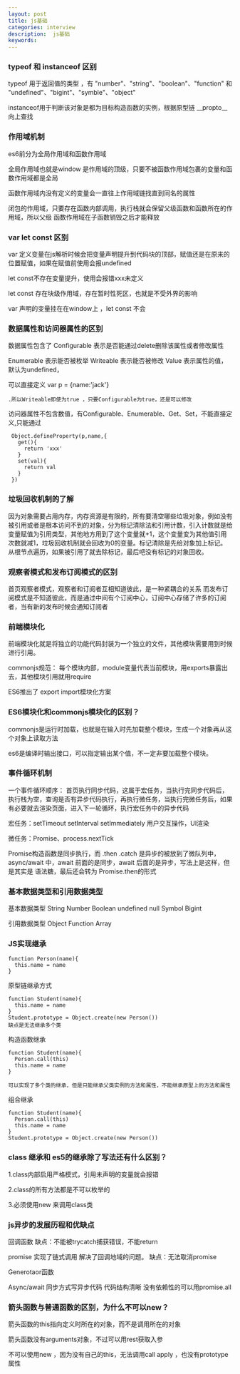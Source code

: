 ```yaml
---
layout: post
title: js基础
categories: interview
description:  js基础
keywords: 
---
```


### typeof 和 instanceof 区别
typeof 用于返回值的类型 ，有 "number"、"string"、"boolean"、"function" 和 "undefined"、"bigint"、"symble"、"object"

instanceof用于判断该对象是都为目标构造函数的实例，根据原型链 __propto__向上查找

### 作用域机制
es6前分为全局作用域和函数作用域

全局作用域也就是window 是作用域的顶级，只要不被函数作用域包裹的变量和函数作用域都是全局

函数作用域内没有定义的变量会一直往上作用域链找直到同名的属性

闭包的作用域，只要存在函数内部调用，执行栈就会保留父级函数和函数所在的作用域，所以父级
函数作用域在子函数销毁之后才能释放

### var let const 区别
var 定义变量在js解析时候会把变量声明提升到代码块的顶部，赋值还是在原来的位置赋值，如果在赋值前使用会报undefined

let const不存在变量提升，使用会报错xxx未定义

let const 存在块级作用域，存在暂时性死区，也就是不受外界的影响

var 声明的变量挂在在window上 ，let const 不会

### 数据属性和访问器属性的区别
 数据属性包含了 Configurable 表示是否能通过delete删除该属性或者修改属性  
 
 Enumerable 表示能否被枚举 Writeable 表示能否被修改  Value 表示属性的值，默认为undefined，
 
 可以直接定义 var p = {name:'jack'}
    
    .所以Writeable即使为true ，只要Configurable为true，还是可以修改
 
 访问器属性不包含数值，有Configurable、Enumerable、Get、Set，不能直接定义,只能通过
```
 Object.defineProperty(p,name,{
   get(){
     return 'xxx'
   }
   set(val){
     return val
   }
 })
```


### 垃圾回收机制的了解
 因为对象需要占用内存，内存资源是有限的，所有要清空哪些垃圾对象，例如没有被引用或者是根本访问不到的对象，分为标记清除法和引用计数，引入计数就是给变量赋值为引用类型，其他地方用到了这个变量就+1，这个变量变为其他值引用次数就减1，垃圾回收机制就会回收为0的变量。标记清除是先给对象加上标记。从根节点遍历，如果被引用了就去除标记，最后吧没有标记的对象回收。

### 观察者模式和发布订阅模式的区别
 首页观察者模式，观察者和订阅者互相知道彼此，是一种紧耦合的关系
 而发布订阅模式是不知道彼此，而是通过中间有个订阅中心，订阅中心存储了许多的订阅者，当有新的发布时候会通知订阅者

### 前端模块化
 前端模块化就是将独立的功能代码封装为一个独立的文件，其他模块需要用到时候进行引用。

 commonjs规范： 每个模块内部，module变量代表当前模块，用exports暴露出去，其他模块引用就用require

 ES6推出了   export  import模块化方案
 
### ES6模块化和commonjs模块化的区别？
 commonjs是运行时加载，也就是在输入时先加载整个模块，生成一个对象再从这个对象上读取方法

 es6是编译时输出接口，可以指定输出某个值，不一定非要加载整个模块。


### 事件循环机制
 一个事件循环顺序：
 首页执行同步代码，这属于宏任务，当执行完同步代码后，执行栈为空，查询是否有异步代码执行，再执行微任务，当执行完微任务后，如果有必要就去渲染页面，进入下一轮循环，执行宏任务中的异步代码

 宏任务：setTimeout setInterval setImmediately 用户交互操作，UI渲染
 
 微任务：Promise、process.nextTick

 Promise构造函数是同步执行，而 .then .catch 是异步的被放到了微队列中，async/await 中，await 前面的是同步，await 后面的是异步，写法上是这样，但是其实是 语法糖，最后还会转为 Promise.then的形式


### 基本数据类型和引用数据类型
基本数据类型  String Number Boolean undefined null Symbol Bigint

引用数据类型 Object Function Array


### JS实现继承

```
function Person(name){
  this.name = name
}
```

原型链继承方式
```
function Student(name){
  this.name = name
}
Student.prototype = Object.create(new Person())
缺点是无法继承多个类
```
构造函数继承
```
function Student(name){
  Person.call(this)
  this.name = name
}

可以实现了多个类的继承，但是只能继承父类实例的方法和属性，不能继承原型上的方法和属性
```
组合继承
```
function Student(name){
  Person.call(this)
  this.name = name
}
Student.prototype = Object.create(new Person())
```

### class 继承和 es5的继承除了写法还有什么区别？
1.class内部启用严格模式，引用未声明的变量就会报错

2.class的所有方法都是不可以枚举的

3.必须使用new 来调用class类

### js异步的发展历程和优缺点
回调函数 缺点：不能被trycatch捕获错误，不能return 

promise  实现了链式调用 解决了回调地域的问题。 缺点：无法取消promise

Generotaor函数    

Async/await  同步方式写异步代码  代码结构清晰  没有依赖性的可以用promise.all

### 箭头函数与普通函数的区别，为什么不可以new？
箭头函数的this指向定义时所在的对象，而不是调用所在的对象

箭头函数没有arguments对象，不过可以用rest获取入参

不可以使用new ，因为没有自己的this，无法调用call apply ，也没有prototype属性

